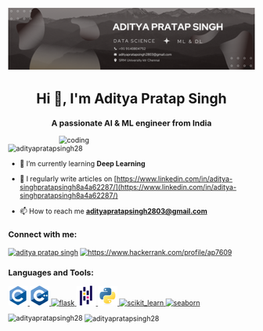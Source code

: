 ![logo](https://github.com/Adityapratapsingh28/Adityapratapsingh28/blob/main/_Brown%20Gradient%20Product%20Manager%20Linkedin%20Banner.png)
<h1 align="center">Hi 👋, I'm Aditya Pratap Singh</h1>
<h3 align="center">A passionate AI & ML engineer from India</h3>

<img align ="right" alt="coding" width="400" src="https://media.licdn.com/dms/image/C5612AQGvwJW8k43zdA/article-inline_image-shrink_1000_1488/0/1636176827432?e=1714003200&v=beta&t=qHgo8yv_OAhkOnmIYeVbsHkR_GvCR4MCeL2eGvE-W0c">

<p align="left"> <img src="https://komarev.com/ghpvc/?username=adityapratapsingh28&label=Profile%20views&color=0e75b6&style=flat" alt="adityapratapsingh28" /> </p>

- 🌱 I’m currently learning **Deep Learning**

- 📝 I regularly write articles on [https://www.linkedin.com/in/aditya-singhpratapsingh8a4a62287/](https://www.linkedin.com/in/aditya-singhpratapsingh8a4a62287/)

- 📫 How to reach me **adityapratapsingh2803@gmail.com**

<h3 align="left">Connect with me:</h3>
<p align="left">
<a href="https://linkedin.com/in/aditya pratap singh" target="blank"><img align="center" src="https://raw.githubusercontent.com/rahuldkjain/github-profile-readme-generator/master/src/images/icons/Social/linked-in-alt.svg" alt="aditya pratap singh" height="30" width="40" /></a>
<a href="https://www.hackerrank.com/https://www.hackerrank.com/profile/ap7609" target="blank"><img align="center" src="https://raw.githubusercontent.com/rahuldkjain/github-profile-readme-generator/master/src/images/icons/Social/hackerrank.svg" alt="https://www.hackerrank.com/profile/ap7609" height="30" width="40" /></a>
</p>

<h3 align="left">Languages and Tools:</h3>
<p align="left"> <a href="https://www.cprogramming.com/" target="_blank" rel="noreferrer"> <img src="https://raw.githubusercontent.com/devicons/devicon/master/icons/c/c-original.svg" alt="c" width="40" height="40"/> </a> <a href="https://www.w3schools.com/cpp/" target="_blank" rel="noreferrer"> <img src="https://raw.githubusercontent.com/devicons/devicon/master/icons/cplusplus/cplusplus-original.svg" alt="cplusplus" width="40" height="40"/> </a> <a href="https://flask.palletsprojects.com/" target="_blank" rel="noreferrer"> <img src="https://www.vectorlogo.zone/logos/pocoo_flask/pocoo_flask-icon.svg" alt="flask" width="40" height="40"/> </a> <a href="https://pandas.pydata.org/" target="_blank" rel="noreferrer"> <img src="https://raw.githubusercontent.com/devicons/devicon/2ae2a900d2f041da66e950e4d48052658d850630/icons/pandas/pandas-original.svg" alt="pandas" width="40" height="40"/> </a> <a href="https://www.python.org" target="_blank" rel="noreferrer"> <img src="https://raw.githubusercontent.com/devicons/devicon/master/icons/python/python-original.svg" alt="python" width="40" height="40"/> </a> <a href="https://scikit-learn.org/" target="_blank" rel="noreferrer"> <img src="https://upload.wikimedia.org/wikipedia/commons/0/05/Scikit_learn_logo_small.svg" alt="scikit_learn" width="40" height="40"/> </a> <a href="https://seaborn.pydata.org/" target="_blank" rel="noreferrer"> <img src="https://seaborn.pydata.org/_images/logo-mark-lightbg.svg" alt="seaborn" width="40" height="40"/> </a> </p>

<p><img align="left" src="https://github-readme-stats.vercel.app/api/top-langs?username=adityapratapsingh28&show_icons=true&locale=en&layout=compact" alt="adityapratapsingh28" /></p>

<p>&nbsp;<img align="center" src="https://github-readme-stats.vercel.app/api?username=adityapratapsingh28&show_icons=true&locale=en" alt="adityapratapsingh28" /></p>
